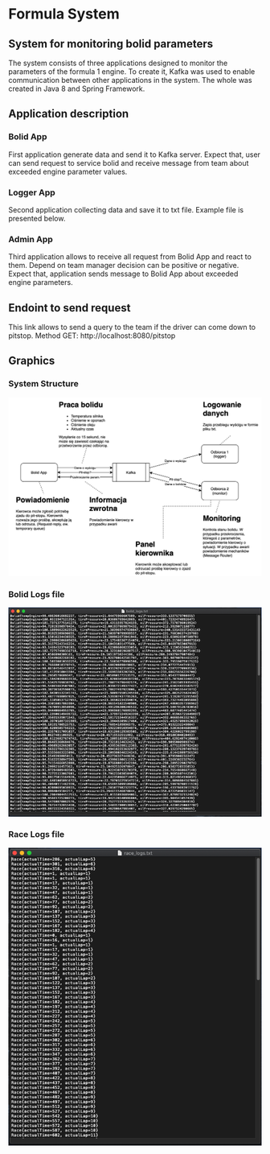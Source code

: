 # Formula System
## System for monitoring bolid parameters

The system consists of three applications designed to monitor the parameters of the formula 1 engine. To create it, Kafka was used to enable communication between other applications in the system. The whole was created in Java 8 and Spring Framework.

## Application description 
### Bolid App
First application generate data and send it to Kafka server. Expect that, user can send request to service bolid and receive message from team about exceeded engine parameter values.

### Logger App
Second application collecting data and save it to txt file. Example file is presented below.

### Admin App 
Third application allows to receive all request from Bolid App and react to them. Depend on team manager decision can be positive or negative. Expect that, application sends message to Bolid App about exceeded engine parameters.

## Endoint to send request
This link allows to send a query to the team if the driver can come down to pitstop.
Method GET: http://localhost:8080/pitstop

## Graphics
### System Structure
![System Structure](https://github.com/BrunonLemanski/formula-system/blob/master/images/image_1.png?raw=true)

### Bolid Logs file
![Bolid Logs](https://github.com/BrunonLemanski/formula-system/blob/master/images/image_2.png?raw=true)

### Race Logs file
![Race Logs](https://github.com/BrunonLemanski/formula-system/blob/master/images/image_3.png?raw=true)
